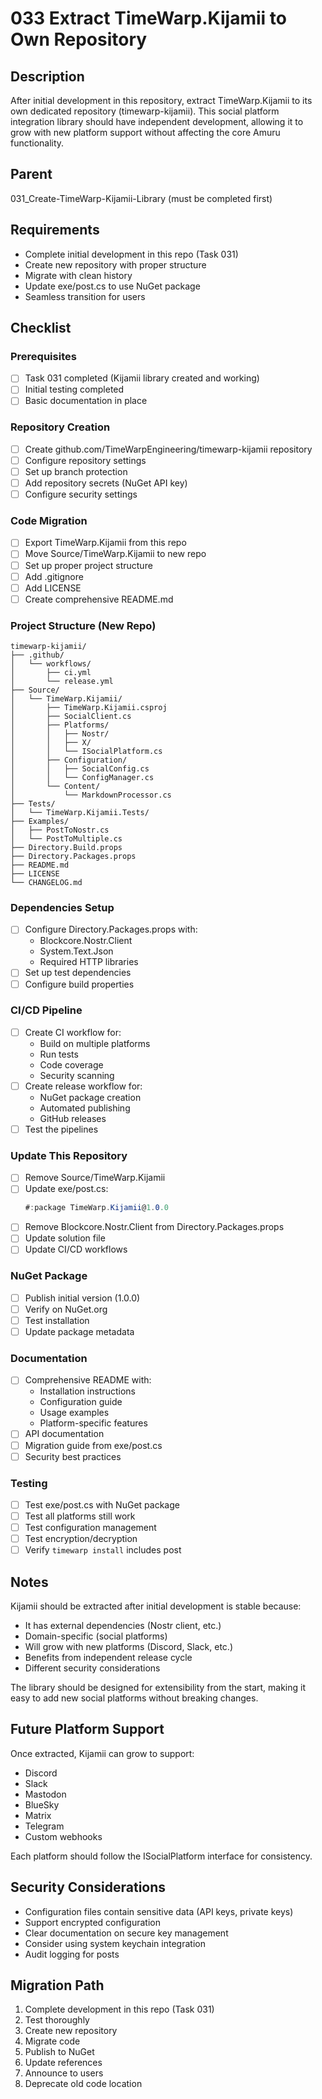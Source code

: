 # 033 Extract TimeWarp.Kijamii to Own Repository

## Description

After initial development in this repository, extract TimeWarp.Kijamii to its own dedicated repository (timewarp-kijamii). This social platform integration library should have independent development, allowing it to grow with new platform support without affecting the core Amuru functionality.

## Parent

031_Create-TimeWarp-Kijamii-Library (must be completed first)

## Requirements

- Complete initial development in this repo (Task 031)
- Create new repository with proper structure
- Migrate with clean history
- Update exe/post.cs to use NuGet package
- Seamless transition for users

## Checklist

### Prerequisites
- [ ] Task 031 completed (Kijamii library created and working)
- [ ] Initial testing completed
- [ ] Basic documentation in place

### Repository Creation
- [ ] Create github.com/TimeWarpEngineering/timewarp-kijamii repository
- [ ] Configure repository settings
- [ ] Set up branch protection
- [ ] Add repository secrets (NuGet API key)
- [ ] Configure security settings

### Code Migration
- [ ] Export TimeWarp.Kijamii from this repo
- [ ] Move Source/TimeWarp.Kijamii to new repo
- [ ] Set up proper project structure
- [ ] Add .gitignore
- [ ] Add LICENSE
- [ ] Create comprehensive README.md

### Project Structure (New Repo)
```
timewarp-kijamii/
├── .github/
│   └── workflows/
│       ├── ci.yml
│       └── release.yml
├── Source/
│   └── TimeWarp.Kijamii/
│       ├── TimeWarp.Kijamii.csproj
│       ├── SocialClient.cs
│       ├── Platforms/
│       │   ├── Nostr/
│       │   ├── X/
│       │   └── ISocialPlatform.cs
│       ├── Configuration/
│       │   ├── SocialConfig.cs
│       │   └── ConfigManager.cs
│       └── Content/
│           └── MarkdownProcessor.cs
├── Tests/
│   └── TimeWarp.Kijamii.Tests/
├── Examples/
│   ├── PostToNostr.cs
│   └── PostToMultiple.cs
├── Directory.Build.props
├── Directory.Packages.props
├── README.md
├── LICENSE
└── CHANGELOG.md
```

### Dependencies Setup
- [ ] Configure Directory.Packages.props with:
  - Blockcore.Nostr.Client
  - System.Text.Json
  - Required HTTP libraries
- [ ] Set up test dependencies
- [ ] Configure build properties

### CI/CD Pipeline
- [ ] Create CI workflow for:
  - Build on multiple platforms
  - Run tests
  - Code coverage
  - Security scanning
- [ ] Create release workflow for:
  - NuGet package creation
  - Automated publishing
  - GitHub releases
- [ ] Test the pipelines

### Update This Repository
- [ ] Remove Source/TimeWarp.Kijamii
- [ ] Update exe/post.cs:
  ```csharp
  #:package TimeWarp.Kijamii@1.0.0
  ```
- [ ] Remove Blockcore.Nostr.Client from Directory.Packages.props
- [ ] Update solution file
- [ ] Update CI/CD workflows

### NuGet Package
- [ ] Publish initial version (1.0.0)
- [ ] Verify on NuGet.org
- [ ] Test installation
- [ ] Update package metadata

### Documentation
- [ ] Comprehensive README with:
  - Installation instructions
  - Configuration guide
  - Usage examples
  - Platform-specific features
- [ ] API documentation
- [ ] Migration guide from exe/post.cs
- [ ] Security best practices

### Testing
- [ ] Test exe/post.cs with NuGet package
- [ ] Test all platforms still work
- [ ] Test configuration management
- [ ] Test encryption/decryption
- [ ] Verify `timewarp install` includes post

## Notes

Kijamii should be extracted after initial development is stable because:
- It has external dependencies (Nostr client, etc.)
- Domain-specific (social platforms)
- Will grow with new platforms (Discord, Slack, etc.)
- Benefits from independent release cycle
- Different security considerations

The library should be designed for extensibility from the start, making it easy to add new social platforms without breaking changes.

## Future Platform Support

Once extracted, Kijamii can grow to support:
- Discord
- Slack
- Mastodon
- BlueSky
- Matrix
- Telegram
- Custom webhooks

Each platform should follow the ISocialPlatform interface for consistency.

## Security Considerations

- Configuration files contain sensitive data (API keys, private keys)
- Support encrypted configuration
- Clear documentation on secure key management
- Consider using system keychain integration
- Audit logging for posts

## Migration Path

1. Complete development in this repo (Task 031)
2. Test thoroughly
3. Create new repository
4. Migrate code
5. Publish to NuGet
6. Update references
7. Announce to users
8. Deprecate old code location